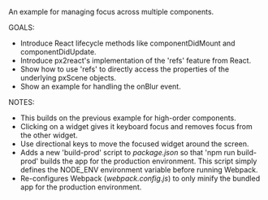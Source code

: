 An example for managing focus across multiple components.

GOALS:
* Introduce React lifecycle methods like componentDidMount and componentDidUpdate.
* Introduce px2react's implementation of the 'refs' feature from React.
* Show how to use 'refs' to directly access the properties of the underlying pxScene objects.
* Show an example for handling the onBlur event.

NOTES:
* This builds on the previous example for high-order components.
* Clicking on a widget gives it keyboard focus and removes focus from the other widget.
* Use directional keys to move the focused widget around the screen.
* Adds a new 'build-prod' script to *package.json* so that 'npm run build-prod' builds the app for the production environment. This script simply defines the NODE_ENV environment variable before running Webpack.
* Re-configures Webpack (*webpack.config.js*) to only minify the bundled app for the production environment.
